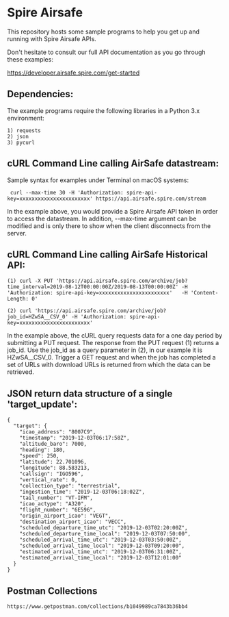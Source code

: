 # Spire Airsafe

This repository hosts some sample programs to help you get up and running with Spire Airsafe APIs. 

Don't hesitate to consult our full API documentation as you go through these examples:

https://developer.airsafe.spire.com/get-started


## Dependencies: 

The example programs require the following libraries in a Python 3.x environment: 

```
1) requests 
2) json 
3) pycurl 
```

## cURL Command Line calling AirSafe datastream:  

Sample syntax for examples under Terminal on macOS systems: 

```
 curl --max-time 30 -H 'Authorization: spire-api-key=xxxxxxxxxxxxxxxxxxxxxxx' https://api.airsafe.spire.com/stream

```

In the example above, you would provide a Spire Airsafe API token in order to access the datastream. In addition, 
--max-time argument can be modified and is only there to show when the client disconnects from the server.  


## cURL Command Line calling AirSafe Historical API:

```
(1) curl -X PUT 'https://api.airsafe.spire.com/archive/job?time_interval=2019-08-12T00:00:00Z/2019-08-13T00:00:00Z' -H 'Authorization: spire-api-key=xxxxxxxxxxxxxxxxxxxxxxx'   -H 'Content-Length: 0'

(2) curl 'https://api.airsafe.spire.com/archive/job?job_id=HZwSA__CSV_0' -H 'Authorization: spire-api-key=xxxxxxxxxxxxxxxxxxxxxxx'

```

In the example above, the cURL query requests data for a one day period by submitting a PUT request. The response from the PUT request (1) returns a job_id. Use the job_id as a query parameter in (2), in our example it is HZwSA__CSV_0. Trigger a GET request and when the job has completed a set of URLs with download URLs is returned from which the data can be retrieved. 

## JSON return data structure of a single 'target_update': 

```
{
  "target": {
    "icao_address": "8007C9",
    "timestamp": "2019-12-03T06:17:58Z",
    "altitude_baro": 7000,
    "heading": 180,
    "speed": 250,
    "latitude": 22.701096,
    "longitude": 88.583213,
    "callsign": "IGO596",
    "vertical_rate": 0,
    "collection_type": "terrestrial",
    "ingestion_time": "2019-12-03T06:18:02Z",
    "tail_number": "VT-IFM",
    "icao_actype": "A320",
    "flight_number": "6E596",
    "origin_airport_icao": "VEGT",
    "destination_airport_icao": "VECC",
    "scheduled_departure_time_utc": "2019-12-03T02:20:00Z",
    "scheduled_departure_time_local": "2019-12-03T07:50:00",
    "scheduled_arrival_time_utc": "2019-12-03T03:50:00Z",
    "scheduled_arrival_time_local": "2019-12-03T09:20:00",
    "estimated_arrival_time_utc": "2019-12-03T06:31:00Z",
    "estimated_arrival_time_local": "2019-12-03T12:01:00"
  }
}

```

## Postman Collections 

```
https://www.getpostman.com/collections/b1049989ca7843b36bb4
```
